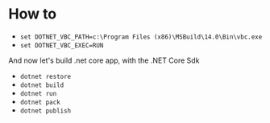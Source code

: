 # How to

- `set DOTNET_VBC_PATH=c:\Program Files (x86)\MSBuild\14.0\Bin\vbc.exe`
- `set DOTNET_VBC_EXEC=RUN`

And now let's build .net core app, with the .NET Core Sdk

- `dotnet restore`
- `dotnet build`
- `dotnet run`
- `dotnet pack`
- `dotnet publish`

